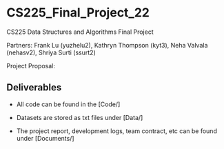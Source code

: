 # CS225_Final_Project_22
CS225 Data Structures and Algorithms Final Project 

Partners:
Frank Lu (yuzhelu2),
Kathryn Thompson (kyt3),
Neha Valvala (nehasv2),
Shriya Surti (ssurt2)

Project Proposal:

Deliverables
------------

+ All code can be found in the [Code/]

+ Datasets are stored as txt files under [Data/]

+ The project report, development logs, team contract, etc can be found under [Documents/]
